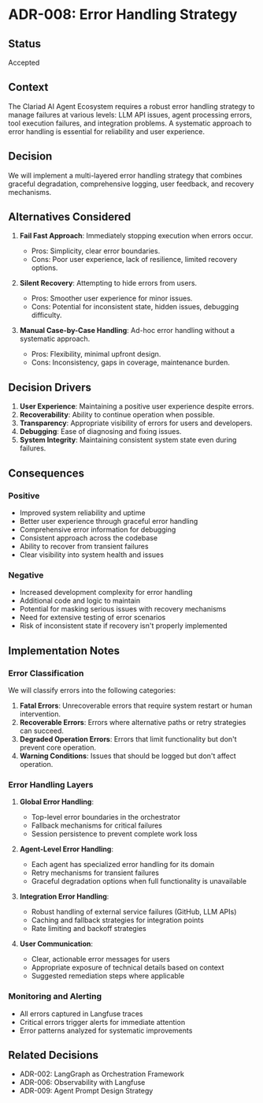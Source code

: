 # ADR-008: Error Handling Strategy

## Status

Accepted

## Context

The Clariad AI Agent Ecosystem requires a robust error handling strategy to manage failures at various levels: LLM API issues, agent processing errors, tool execution failures, and integration problems. A systematic approach to error handling is essential for reliability and user experience.

## Decision

We will implement a multi-layered error handling strategy that combines graceful degradation, comprehensive logging, user feedback, and recovery mechanisms.

## Alternatives Considered

1. **Fail Fast Approach**: Immediately stopping execution when errors occur.
   - Pros: Simplicity, clear error boundaries.
   - Cons: Poor user experience, lack of resilience, limited recovery options.

2. **Silent Recovery**: Attempting to hide errors from users.
   - Pros: Smoother user experience for minor issues.
   - Cons: Potential for inconsistent state, hidden issues, debugging difficulty.

3. **Manual Case-by-Case Handling**: Ad-hoc error handling without a systematic approach.
   - Pros: Flexibility, minimal upfront design.
   - Cons: Inconsistency, gaps in coverage, maintenance burden.

## Decision Drivers

1. **User Experience**: Maintaining a positive user experience despite errors.
2. **Recoverability**: Ability to continue operation when possible.
3. **Transparency**: Appropriate visibility of errors for users and developers.
4. **Debugging**: Ease of diagnosing and fixing issues.
5. **System Integrity**: Maintaining consistent system state even during failures.

## Consequences

### Positive

- Improved system reliability and uptime
- Better user experience through graceful error handling
- Comprehensive error information for debugging
- Consistent approach across the codebase
- Ability to recover from transient failures
- Clear visibility into system health and issues

### Negative

- Increased development complexity for error handling
- Additional code and logic to maintain
- Potential for masking serious issues with recovery mechanisms
- Need for extensive testing of error scenarios
- Risk of inconsistent state if recovery isn't properly implemented

## Implementation Notes

### Error Classification

We will classify errors into the following categories:

1. **Fatal Errors**: Unrecoverable errors that require system restart or human intervention.
2. **Recoverable Errors**: Errors where alternative paths or retry strategies can succeed.
3. **Degraded Operation Errors**: Errors that limit functionality but don't prevent core operation.
4. **Warning Conditions**: Issues that should be logged but don't affect operation.

### Error Handling Layers

1. **Global Error Handling**:
   - Top-level error boundaries in the orchestrator
   - Fallback mechanisms for critical failures
   - Session persistence to prevent complete work loss

2. **Agent-Level Error Handling**:
   - Each agent has specialized error handling for its domain
   - Retry mechanisms for transient failures
   - Graceful degradation options when full functionality is unavailable

3. **Integration Error Handling**:
   - Robust handling of external service failures (GitHub, LLM APIs)
   - Caching and fallback strategies for integration points
   - Rate limiting and backoff strategies

4. **User Communication**:
   - Clear, actionable error messages for users
   - Appropriate exposure of technical details based on context
   - Suggested remediation steps where applicable

### Monitoring and Alerting

- All errors captured in Langfuse traces
- Critical errors trigger alerts for immediate attention
- Error patterns analyzed for systematic improvements

## Related Decisions

- ADR-002: LangGraph as Orchestration Framework
- ADR-006: Observability with Langfuse
- ADR-009: Agent Prompt Design Strategy

